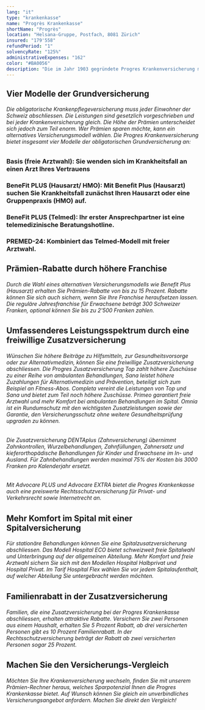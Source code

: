 ```yaml
---
lang: "it"
type: "krankenkasse"
name: "Progrès Krankenkasse"
shortName: "Progrès"
location: "Helsana-Gruppe, Postfach, 8081 Zürich"
insured: "179'558"
refundPeriod: "1"
solvencyRate: "125%"
administrativeExpenses: "162"
color: "#BA0056"
description: "Die im Jahr 1903 gegründete Progres Krankenversicherung mit Sitz in Dübendorf ist seit 1991 Teil der Helsana Versicherungsgruppe. Anfang 2018 gehörten der Krankenversicherung mehr als 408'000 Grundversicherte an. Ob sich ein Wechsel zur Progres Krankenkasse lohnt, zeigt unser Vergleich."
---
```


## Vier Modelle der Grundversicherung

###### Die obligatorische Krankenpflegeversicherung muss jeder Einwohner der Schweiz abschliessen. Die Leistungen sind gesetzlich vorgeschrieben und bei jeder Krankenversicherung gleich. Die Höhe der Prämien unterscheidet sich jedoch zum Teil enorm. Wer Prämien sparen möchte, kann ein alternatives Versicherungsmodell wählen. Die Progres Krankenversicherung bietet insgesamt vier Modelle der obligatorischen Grundversicherung an:

### Basis (freie Arztwahl): Sie wenden sich im Krankheitsfall an einen Arzt Ihres Vertrauens

### BeneFit PLUS (Hausarzt/ HMO): Mit Benefit Plus (Hausarzt) suchen Sie Krankheitsfall zunächst Ihren Hausarzt oder eine Gruppenpraxis (HMO) auf.

### BeneFit PLUS (Telmed): Ihr erster Ansprechpartner ist eine telemedizinische Beratungshotline.

### PREMED-24: Kombiniert das Telmed-Modell mit freier Arztwahl.

## Prämien-Rabatte durch höhere Franchise 

###### Durch die Wahl eines alternativen Versicherungsmodells wie Benefit Plus (Hausarzt) erhalten Sie Prämien-Rabatte von bis zu 15 Prozent. Rabatte können Sie sich auch sichern, wenn Sie Ihre Franchise heraufsetzen lassen. Die reguläre Jahresfranchise für Erwachsene beträgt 300 Schweizer Franken, optional können Sie bis zu 2'500 Franken zahlen.

## Umfassenderes Leistungsspektrum durch eine freiwillige Zusatzversicherung

###### Wünschen Sie höhere Beiträge zu Hilfsmitteln, zur Gesundheitsvorsorge oder zur Alternativmedizin, können Sie eine freiwillige Zusatzversicherung abschliessen. Die Progres Zusatzversicherung Top zahlt höhere Zuschüsse zu einer Reihe von ambulanten Behandlungen, Sana leistet höhere Zuzahlungen für Alternativmedizin und Prävention, beteiligt sich zum Beispiel an Fitness-Abos. Completa vereint die Leistungen von Top und Sana und bietet zum Teil noch höhere Zuschüsse. Primeo garantiert freie Arztwahl und mehr Komfort bei ambulanten Behandlungen im Spital. Omnia ist ein Rundumschutz mit den wichtigsten Zusatzleistungen sowie der Garantie, den Versicherungsschutz ohne weitere Gesundheitsprüfung upgraden zu können.

###### Die Zusatzversicherung DENTAplus (Zahnversicherung) übernimmt Zahnkontrollen, Wurzelbehandlungen, Zahnfüllungen, Zahnersatz und kieferorthopädische Behandlungen für Kinder und Erwachsene im In- und Ausland. Für Zahnbehandlungen werden maximal 75% der Kosten bis 3000 Franken pro Kalenderjahr ersetzt.

###### Mit Advocare PLUS und Advocare EXTRA bietet die Progres Krankenkasse auch eine preiswerte Rechtsschutzversicherung für Privat- und Verkehrsrecht sowie Internetrecht an.

## Mehr Komfort im Spital mit einer Spitalversicherung

###### Für stationäre Behandlungen können Sie eine Spitalzusatzversicherung abschliessen. Das Modell Hospital ECO bietet schweizweit freie Spitalwahl und Unterbringung auf der allgemeinen Abteilung. Mehr Komfort und freie Arztwahl sichern Sie sich mit den Modellen Hospital Halbprivat und Hospital Privat. Im Tarif Hospital Flex wählen Sie vor jedem Spitalaufenthalt, auf welcher Abteilung Sie untergebracht werden möchten.

## Familienrabatt in der Zusatzversicherung

###### Familien, die eine Zusatzversicherung bei der Progres Krankenkasse abschliessen, erhalten attraktive Rabatte. Versichern Sie zwei Personen aus einem Haushalt, erhalten Sie 5 Prozent Rabatt, ab drei versicherten Personen gibt es 10 Prozent Familienrabatt. In der Rechtsschutzversicherung beträgt der Rabatt ab zwei versicherten Personen sogar 25 Prozent.

## Machen Sie den Versicherungs-Vergleich

###### Möchten Sie Ihre Krankenversicherung wechseln, finden Sie mit unserem Prämien-Rechner heraus, welches Sparpotenzial Ihnen die Progres Krankenkasse bietet. Auf Wunsch können Sie gleich ein unverbindliches Versicherungsangebot anfordern. Machen Sie direkt den Vergleich!
